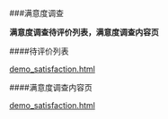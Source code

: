 ###满意度调查

**满意度调查待评价列表，满意度调查内容页**

####待评价列表

[demo_satisfaction.html](http://uat.gzhc365.com/html/module/care/html/satisfactionLst.html)

####满意度调查内容页

[demo_satisfaction.html](http://uat.gzhc365.com/html/module/care/html/satisfaction.html)










